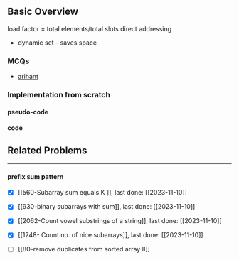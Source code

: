 ## Basic Overview

load factor = total elements/total slots
direct addressing
- dynamic set - saves space
### MCQs
- [arihant](https://www.youtube.com/watch?v=4quPv_yilRs)

### Implementation from scratch
#### pseudo-code

#### code

## Related Problems
---

#### prefix sum pattern
- [x] [[560-Subarray sum equals K ]], last done: [[2023-11-10]]
- [x] [[930-binary subarrays with sum]], last done: [[2023-11-10]]
- [x] [[2062-Count vowel substrings of a string]], last done: [[2023-11-10]]
- [x] [[1248- Count no. of nice subarrays]], last done: [[2023-11-10]]
- [ ] [[80-remove duplicates from sorted array II]]

